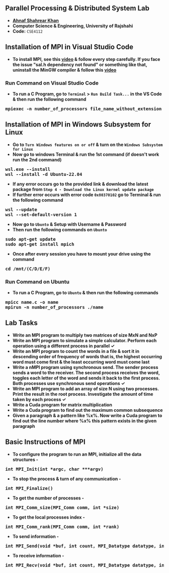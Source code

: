 ## Parallel Processing & Distributed System Lab
- **[Ahnaf Shahrear Khan](https://github.com/ahnafshahrear)**
- **Computer Science & Engineering, University of Rajshahi**
- **Code:** `CSE4112`


## Installation of MPI in Visual Studio Code
- **To install MPI, see this [video](https://www.youtube.com/watch?v=bkfCrj-rBjU) & follow every step carefully. If you face the issue "sal.h dependency not found" or something like that, uninstall the MinGW compiler & follow this [video](https://www.youtube.com/watch?v=_-O94qsnOLk)**


### Run Command on Visual Studio Code
- **To run a C Program, go to `Terminal` > `Run Build Task...` in the VS Code & then run the following command**
<pre>
<b>mpiexec -n number_of_processors file_name_without_extension</b>
</pre>


## Installation of MPI in Windows Subsystem for Linux
- **Go to `Turn Windows features on or off` & turn on the `Windows Subsystem for Linux`**
- **Now go to windows Terminal & run the 1st command (if doesn't work run the 2nd command)**
<pre>
<b>wsl.exe --install</b>
<b>wsl --install -d Ubuntu-22.04</b>
</pre>
- **If any error occurs go to the provided link & download the latest package from `Step 4 - Download the Linux kernel update package`**
- **If further error occurs with error code `0x80370102` go to Terminal & run the following command**
<pre>
<b>wsl --update</b>
<b>wsl --set-default-version 1</b>
</pre>
- **Now go to `Ubunto` & Setup with Username & Password**
- **Then run the following commands on `Ubunto`**
<pre>
<b>sudo apt-get update</b>
<b>sudo apt-get install mpich</b>
</pre>
- **Once after every session you have to mount your drive using the command**
<pre>
<b>cd /mnt/(C/D/E/F)</b>
</pre>


### Run Command on Ubuntu
- **To run a C Program, go to `Ubuntu` & then run the following commands**
<pre>
<b>mpicc name.c -o name</b>
<b>mpirun -n number_of_processors ./name</b>  
</pre>


## Lab Tasks
- **Write an MPI program to multiply two matrices of size MxN and NxP**
- **Write an MPI program to simulate a simple calculator. Perform each operation using a different process in parallel ✓**
- **Write an MPI program to count the words in a file & sort it in descending order of frequency of words that is, the highest occurring word must come first & the least occurring word must come last**
- **Write a nMPI program using synchronous send. The sender process sends a word to the receiver. The second process receives the word, toggles each letter of the word and sends it back to the first process. Both processes use synchronous send operations ✓**
- **Write an MPI program to add an array of size N using two processes. Print the result in the root process. Investigate the amount of time taken by each process ✓**
- **Write a Cuda program for matrix multiplication**
- **Write a Cuda program to find out the maximum common subsequence**
- **Given a paragraph & a pattern like %x%. Now write a Cuda program to find out the line number where %x% this pattern exists in the given paragraph**

## Basic Instructions of MPI
- **To configure the program to run an MPI, initialize all the data structures -**
<pre>
<b>int MPI_Init(int *argc, char ***argv)</b>
</pre>
- **To stop the process & turn of any communication -**
<pre>
<b>int MPI_Finalize()</b>
</pre>
- **To get the number of processes -**
<pre>
<b>int MPI_Comm_size(MPI_Comm comm, int *size)</b>
</pre>
- **To get the local processes index -**
<pre>
<b>int MPI_Comm_rank(MPI_Comm comm, int *rank)</b>
</pre>
- **To send information -**
<pre>
<b>int MPI_Send(void *buf, int count, MPI_Datatype datatype, int dest, int tag, MPI_Comm comm)</b>
</pre>
- **To receive information -**
<pre>
<b>int MPI_Recv(void *buf, int count, MPI_Datatype datatype, int source, int tag, MPI_Comm comm, MPI_Status *status)</b>
</pre>
